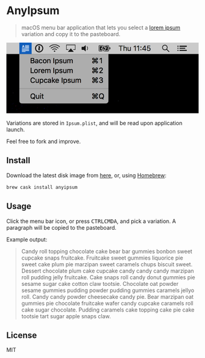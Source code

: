 # AnyIpsum

> macOS menu bar application that lets you select a [lorem ipsum](https://en.wikipedia.org/wiki/Lorem_ipsum) variation and copy it to the pasteboard.

![Screenshot of the AnyIpsum application](screenshot.png)

Variations are stored in `Ipsum.plist`, and will be read upon application launch.

Feel free to fork and improve.

## Install

Download the latest disk image from [here](https://github.com/jlowgren/AnyIpsum/releases/latest), or, using [Homebrew](https://github.com/caskroom/homebrew-cask):

```sh
brew cask install anyipsum
```

## Usage

Click the menu bar icon, or press <kbd>CTRL</kbd><kbd>CMD</kbd><kbd>A</kbd>, and pick a variation. A paragraph will be copied to the pasteboard.

Example output:

> Candy roll topping chocolate cake bear bar gummies bonbon sweet cupcake snaps fruitcake. Fruitcake sweet gummies liquorice pie sweet cake plum pie marzipan sweet caramels chups biscuit sweet. Dessert chocolate plum cake cupcake candy candy candy marzipan roll pudding jelly fruitcake. Cake snaps roll candy donut gummies pie sesame sugar cake cotton claw tootsie. Chocolate oat powder sesame gummies pudding powder pudding gummies caramels jellyo roll. Candy candy powder cheesecake candy pie. Bear marzipan oat gummies pie chocolate fruitcake wafer candy cupcake caramels roll cake sugar chocolate. Pudding caramels cake topping cake pie cake tootsie tart sugar apple snaps claw.

## License

MIT
